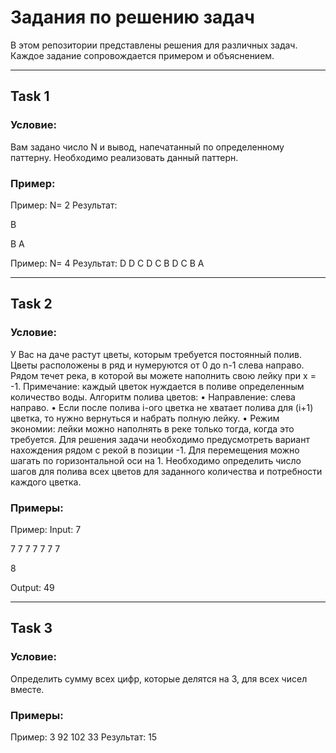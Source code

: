 # Задания по решению задач

В этом репозитории представлены решения для различных задач. Каждое задание сопровождается примером и объяснением.

---

## Task 1

### Условие:
Вам задано число N и вывод, напечатанный по определенному
паттерну. Необходимо реализовать данный паттерн.

### Пример:

Пример: N= 2
Результат: 

B

B A

Пример: N= 4
Результат: 
D
D C
D C B
D C B A


---

## Task 2

### Условие:
У Вас на даче растут цветы, которым требуется постоянный
полив. Цветы расположены в ряд и нумеруются от 0 до n-1 слева направо.
Рядом течет река, в которой вы можете наполнить свою лейку при x = -1.
Примечание: каждый цветок нуждается в поливе определенным
количество воды.
Алгоритм полива цветов:
• Направление: слева направо.
• Если после полива i-ого цветка не хватает полива для (i+1)
цветка, то нужно вернуться и набрать полную лейку.
• Режим экономии: лейки можно наполнять в реке только тогда, когда
это требуется.
Для решения задачи необходимо предусмотреть вариант нахождения
рядом с рекой в позиции -1. Для перемещения можно шагать по
горизонтальной оси на 1.
Необходимо определить число шагов для полива всех цветов для
заданного количества и потребности каждого цветка.

### Примеры:

Пример:
Input: 7

7 7 7 7 7 7 7

8

Output: 49


---

## Task 3

### Условие:
Определить сумму всех цифр, которые делятся на 3, для всех чисел
вместе.

### Примеры:

Пример: 3 92 102 33
Результат: 15
